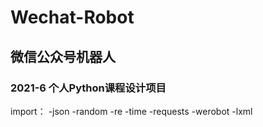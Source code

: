 # Wechat-Robot

## 微信公众号机器人

### 2021-6 个人Python课程设计项目

import：
  -json
  -random
  -re
  -time
  -requests
  -werobot
  -lxml
